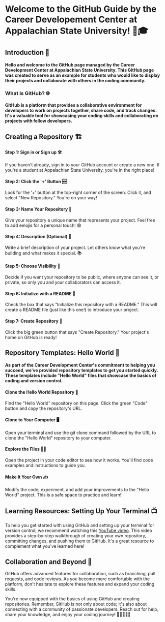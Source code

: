 # Welcome to the GitHub Guide by the Career Developement Center at Appalachian State University! 🚀🎓

## Introduction 👋
#### Hello and welcome to the GitHub page managed by the Career Development Center at Appalachian State University. This GitHub page was created to serve as an example for students who would like to display their projects and collaborate with others in the coding community.

### What is GitHub? 🌐
#### GitHub is a platform that provides a collaborative environment for developers to work on projects together, share code, and track changes. It's a valuable tool for showcasing your coding skills and collaborating on projects with fellow developers.

## Creating a Repository 🏗
#### Step 1: Sign in or Sign up 🛠️
If you haven't already, sign in to your GitHub account or create a new one. If you're a student at Appalachian State University, you're in the right place!
#### Step 2: Click the '+' Button 🆕
Look for the '+' button at the top-right corner of the screen. Click it, and select "New Repository." You're on your way!
#### Step 3: Name Your Repository 📛
Give your repository a unique name that represents your project. Feel free to add emojis for a personal touch! 😄
#### Step 4: Description (Optional) 📝
Write a brief description of your project. Let others know what you're building and what makes it special. 📚
#### Step 5: Choose Visibility 👀
Decide if you want your repository to be public, where anyone can see it, or private, so only you and your collaborators can access it.
#### Step 6: Initialize with a README 📂
Check the box that says "Initialize this repository with a README." This will create a README file (just like this one!) to introduce your project.
#### Step 7: Create Repository 🚀
Click the big green button that says "Create Repository." Your project's home on GitHub is ready!

## Repository Templates: Hello World 👋
#### As part of the Career Development Center's commitment to helping you succeed, we've provided repository templates to get you started quickly. These templates include "Hello World" files that showcase the basics of coding and version control.
#### Clone the Hello World Repository 🧲
Find the "Hello World" repository on this page. Click the green "Code" button and copy the repository's URL.

#### Clone to Your Computer 🖥️
Open your terminal and use the git clone command followed by the URL to clone the "Hello World" repository to your computer.

#### Explore the Files 🕵️‍♀️
Open the project in your code editor to see how it works. You'll find code examples and instructions to guide you.

#### Make It Your Own ✍️
Modify the code, experiment, and add your improvements to the "Hello World" project. This is a safe space to practice and learn!

## Learning Resources: Setting Up Your Terminal 📺
To help you get started with using GitHub and setting up your terminal for version control, we recommend watching this [YouTube video](https://www.youtube.com/watch?v=iv8rSLsi1xo). This video provides a step-by-step walkthrough of creating your own repository, committing changes, and pushing them to GitHub. It's a great resource to complement what you've learned here!

## Collaboration and Beyond 🤝
GitHub offers advanced features for collaboration, such as branching, pull requests, and code reviews. As you become more comfortable with the platform, don't hesitate to explore these features and expand your coding skills.

You're now equipped with the basics of using GitHub and creating repositories. Remember, GitHub is not only about code; it's also about connecting with a community of passionate developers. Reach out for help, share your knowledge, and enjoy your coding journey! 🎉👩‍💻👨‍💻

<!--
**Cmputer/Cmputer** is a ✨ _special_ ✨ repository because its `README.md` (this file) appears on your GitHub profile.
-->
